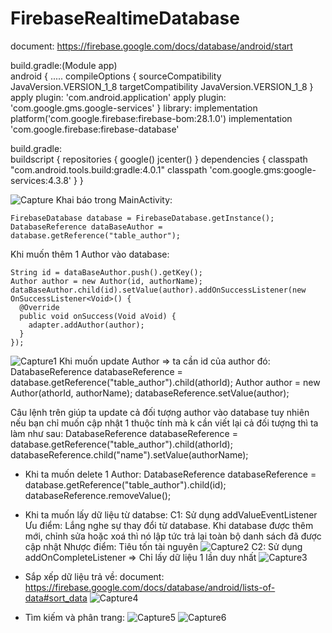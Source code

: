 # FirebaseRealtimeDatabase
document: https://firebase.google.com/docs/database/android/start

build.gradle:(Module app)    
android {
  .....
    compileOptions {
        sourceCompatibility JavaVersion.VERSION_1_8
        targetCompatibility JavaVersion.VERSION_1_8
    }
    apply plugin: 'com.android.application'
    apply plugin: 'com.google.gms.google-services'
}
library:
    implementation platform('com.google.firebase:firebase-bom:28.1.0')
    implementation 'com.google.firebase:firebase-database'
    
build.gradle:    
    buildscript {
    repositories {
        google()
        jcenter()
    }
    dependencies {
        classpath "com.android.tools.build:gradle:4.0.1"
        classpath 'com.google.gms:google-services:4.3.8'
    }
}

![Capture](https://user-images.githubusercontent.com/68551096/123069839-6525c600-d43d-11eb-9b8d-9891e5437462.PNG)
Khai báo trong MainActivity:

    FirebaseDatabase database = FirebaseDatabase.getInstance();
    DatabaseReference dataBaseAuthor = database.getReference("table_author");
    
Khi muốn thêm 1 Author vào database:

    String id = dataBaseAuthor.push().getKey();
    Author author = new Author(id, authorName);
    dataBaseAuthor.child(id).setValue(author).addOnSuccessListener(new OnSuccessListener<Void>() {
      @Override
      public void onSuccess(Void aVoid) {
        adapter.addAuthor(author);
      }
    });
    
![Capture1](https://user-images.githubusercontent.com/68551096/123071931-488a8d80-d43f-11eb-8052-03b46ddc780c.PNG)
Khi muốn update Author => ta cần id của author đó:
        DatabaseReference databaseReference = database.getReference("table_author").child(athorId);
        Author author = new Author(athorId, authorName);
        databaseReference.setValue(author);
  
Câu lệnh trên giúp ta update cả đối tượng author vào database tuy nhiên nếu bạn chỉ muốn cập nhật 1 thuộc tính mà k cần viết lại cả đối tượng thì ta làm như sau:
  DatabaseReference databaseReference = database.getReference("table_author").child(athorId);
  databaseReference.child("name").setValue(authorName);

- Khi ta muốn delete 1 Author:
   DatabaseReference databaseReference = database.getReference("table_author").child(id);
   databaseReference.removeValue();

- Khi ta muốn lấy dữ liệu từ databse:
  C1: Sử dụng addValueEventListener
  Ưu điểm: Lắng nghe sự thay đổi từ database. Khi database được thêm mới, chỉnh sửa hoặc xoá thì nó lập tức trả lại toàn bộ danh sách đã được cập nhật
  Nhược điểm: Tiêu tốn tài nguyên
  ![Capture2](https://user-images.githubusercontent.com/68551096/123074063-30b40900-d441-11eb-8866-73d51201f1f2.PNG)
  C2: Sử dụng addOnCompleteListener => Chỉ lấy dữ liệu 1 lần duy nhất
  ![Capture3](https://user-images.githubusercontent.com/68551096/123074360-6953e280-d441-11eb-9c06-f5fc09f98a71.PNG)

- Sắp xếp dữ liệu trả về: document: https://firebase.google.com/docs/database/android/lists-of-data#sort_data
  ![Capture4](https://user-images.githubusercontent.com/68551096/123074844-df584980-d441-11eb-93f6-cbd2f09aa191.PNG)
  
- Tìm kiếm và phân trang:
  ![Capture5](https://user-images.githubusercontent.com/68551096/123075414-6a394400-d442-11eb-85e0-187e74f81aa1.PNG)
  ![Capture6](https://user-images.githubusercontent.com/68551096/123075679-a8cefe80-d442-11eb-973b-5d9c716c16cd.PNG)


  
